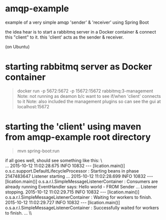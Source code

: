 # amqp-example
example of a very simple amqp 'sender' &amp; 'receiver' using Spring Boot

the idea hear is to start a rabbitmq server in a Docker container & connect this "client" to it.
this 'client' acts as the sender & receiver.

(on Ubuntu)
# starting rabbitmq server as Docker container
> docker run -p 5672:5672 -p 15672:15672 rabbitmq:3-management
Note: not running as deamon b/c want to see if/when 'client' connects to it
Note: also included the management plugins so can see the gui at localhost:15672

# starting the 'client' using maven from amqp-example root directory
> mvn spring-boot:run

if all goes well, should see something like this:
\\\
...
2015-10-12 11:02:28.675  INFO 10832 --- [lication.main()] o.s.c.support.DefaultLifecycleProcessor  : Starting beans in phase 2147483647
Listener starting ...
2015-10-12 11:02:28.699  INFO 10832 --- [lication.main()] o.s.a.r.l.SimpleMessageListenerContainer : Consumers are already running
EventHandler says: Hello world - FROM Sender 
... Listener stopping.
2015-10-12 11:02:29.715  INFO 10832 --- [lication.main()] o.s.a.r.l.SimpleMessageListenerContainer : Waiting for workers to finish.
2015-10-12 11:02:29.727  INFO 10832 --- [lication.main()] o.s.a.r.l.SimpleMessageListenerContainer : Successfully waited for workers to finish.
...
\\\
